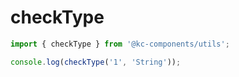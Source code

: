 # checkType

```ts
import { checkType } from '@kc-components/utils';

console.log(checkType('1', 'String'));
```
